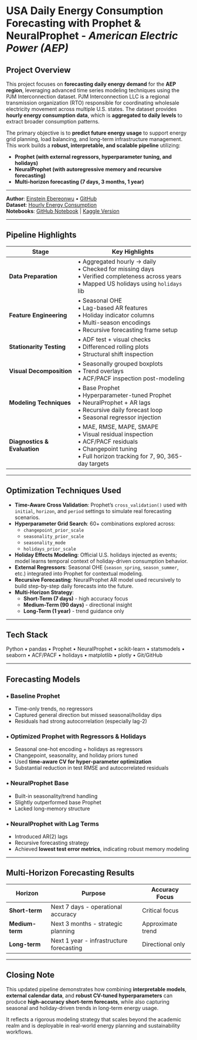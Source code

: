 # USA Daily Energy Consumption Forecasting with Prophet & NeuralProphet - *American Electric Power (AEP)*

## Project Overview

This project focuses on **forecasting daily energy demand** for the **AEP region**, leveraging advanced time series modeling techniques using the PJM Interconnection dataset. PJM Interconnection LLC is a regional transmission organization (RTO) responsible for coordinating wholesale electricity movement across multiple U.S. states. The dataset provides **hourly energy consumption data**, which is **aggregated to daily levels** to extract broader consumption patterns.

The primary objective is to **predict future energy usage** to support energy grid planning, load balancing, and long-term infrastructure management. This work builds a **robust, interpretable, and scalable pipeline** utilizing:

- **Prophet (with external regressors, hyperparameter tuning, and holidays)**
- **NeuralProphet (with autoregressive memory and recursive forecasting)**
- **Multi-horizon forecasting (7 days, 3 months, 1 year)**

---

**Author**: [Einstein Ebereonwu](https://www.linkedin.com/in/einstein-ebereonwu/) • [GitHub](https://github.com/munas-git)  
**Dataset**: [Hourly Energy Consumption](https://www.kaggle.com/datasets/robikscube/hourly-energy-consumption?select=AEP_hourly.csv)  
**Notebooks**: [GitHub Notebook](https://github.com/munas-git/US-Energy-Consumption-Forecasting-Prophet-NeuralProphet/blob/main/analysis.ipynb) | [Kaggle Version](https://www.kaggle.com/code/munaee/energy-consumption-forecast-prophet-neural-pro)

---

## Pipeline Highlights

| Stage                        | Key Highlights                                                                                                                                                            |
|-----------------------------|----------------------------------------------------------------------------------------------------------------------------------------------------------------------------|
| **Data Preparation**        | • Aggregated hourly -> daily<br>• Checked for missing days<br>• Verified completeness across years<br>• Mapped US holidays using `holidays` lib                             |
| **Feature Engineering**     | • Seasonal OHE<br>• Lag-based AR features <br>• Holiday indicator columns<br>• Multi-season encodings<br>• Recursive forecasting frame setup                     |
| **Stationarity Testing**    | • ADF test + visual checks<br>• Differenced rolling plots<br>• Structural shift inspection                                                                                 |
| **Visual Decomposition**    | • Seasonally grouped boxplots<br>• Trend overlays<br>• ACF/PACF inspection post-modeling                                                                                   |
| **Modeling Techniques**     | • Base Prophet<br>• Hyperparameter-tuned Prophet<br>• NeuralProphet + AR lags<br>• Recursive daily forecast loop<br>• Seasonal regressor injection                         |
| **Diagnostics & Evaluation**| • MAE, RMSE, MAPE, SMAPE<br>• Visual residual inspection<br>• ACF/PACF residuals<br>• Changepoint tuning<br>• Full horizon tracking for 7, 90, 365-day targets             |

---

## Optimization Techniques Used

- **Time-Aware Cross Validation**: Prophet’s `cross_validation()` used with `initial`, `horizon`, and `period` settings to simulate real forecasting scenarios.
- **Hyperparameter Grid Search**: 60+ combinations explored across:
  - `changepoint_prior_scale`
  - `seasonality_prior_scale`
  - `seasonality_mode`
  - `holidays_prior_scale`
- **Holiday Effects Modeling**: Official U.S. holidays injected as events; model learns temporal context of holiday-driven consumption behavior.
- **External Regressors**: Seasonal OHE (`season_spring`, `season_summer`, etc.) integrated into Prophet for contextual modeling.
- **Recursive Forecasting**: NeuralProphet AR model used recursively to build step-by-step daily forecasts into the future.
- **Multi-Horizon Strategy**:
  - **Short-Term (7 days)** - high accuracy focus
  - **Medium-Term (90 days)** - directional insight
  - **Long-Term (1 year)** - trend guidance only

---

## Tech Stack

Python • pandas • Prophet • NeuralProphet • scikit-learn • statsmodels • seaborn • ACF/PACF • holidays • matplotlib • plotly • Git/GitHub

---

## Forecasting Models

### • **Baseline Prophet**
- Time-only trends, no regressors
- Captured general direction but missed seasonal/holiday dips
- Residuals had strong autocorrelation (especially lag-2)

### • **Optimized Prophet with Regressors & Holidays**
- Seasonal one-hot encoding + holidays as regressors
- Changepoint, seasonality, and holiday priors tuned
- Used **time-aware CV for hyper-parameter optimization**
- Substantial reduction in test RMSE and autocorrelated residuals

### • **NeuralProphet Base**
- Built-in seasonality/trend handling
- Slightly outperformed base Prophet
- Lacked long-memory structure

### • **NeuralProphet with Lag Terms**
- Introduced AR(2) lags
- Recursive forecasting strategy
- Achieved **lowest test error metrics**, indicating robust memory modeling

---

## Multi-Horizon Forecasting Results

| Horizon         | Purpose                                  | Accuracy Focus     |
|----------------|-------------------------------------------|--------------------|
| **Short-term**  | Next 7 days - operational accuracy       | Critical focus   |
| **Medium-term** | Next 3 months - strategic planning       | Approximate trend  |
| **Long-term**   | Next 1 year - infrastructure forecasting | Directional only   |

---

## Closing Note

This updated pipeline demonstrates how combining **interpretable models**, **external calendar data**, and **robust CV-tuned hyperparameters** can produce **high-accuracy short-term forecasts**, while also capturing seasonal and holiday-driven trends in long-term energy usage.

It reflects a rigorous modeling strategy that scales beyond the academic realm and is deployable in real-world energy planning and sustainability workflows.
